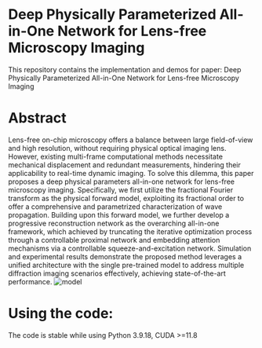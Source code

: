 # Deep Physically Parameterized All-in-One Network for Lens-free Microscopy Imaging
This repository contains the implementation and demos for paper:
Deep Physically Parameterized All-in-One Network for Lens-free Microscopy Imaging
# Abstract
  Lens-free on-chip microscopy offers a balance between large field-of-view and high resolution, without requiring  physical optical imaging lens. However, existing multi-frame computational methods necessitate mechanical displacement and redundant measurements, hindering their applicability to real-time dynamic imaging. To solve this dilemma, this paper proposes a deep physical parameters all-in-one network for lens-free microscopy imaging. Specifically, we first utilize the fractional Fourier transform as the physical forward model, exploiting its fractional order to offer a comprehensive and parametrized characterization of wave propagation. Building upon this forward model, we further develop a progressive reconstruction network as the overarching all-in-one framework, which achieved by truncating the iterative optimization process through a controllable proximal network and embedding attention mechanisms via a controllable squeeze-and-excitation network. Simulation and experimental results demonstrate the proposed method leverages a unified architecture with the single pre-trained model to address multiple diffraction imaging scenarios effectively,  achieving state-of-the-art performance.
![model](https://github.com/user-attachments/assets/f68b5047-464b-49be-b2ec-7263603ed6d0)


# Using the code:
The code is stable while using Python 3.9.18, CUDA >=11.8
